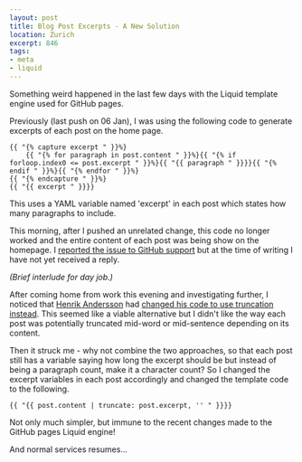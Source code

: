 ```yaml
---
layout: post
title: Blog Post Excerpts - A New Solution
location: Zurich
excerpt: 846
tags:
- meta
- liquid
---
```

Something weird happened in the last few days with the Liquid template engine used for GitHub pages.

Previously (last push on 06 Jan), I was using the following code to generate excerpts of each post on the home page.

	{{ "{% capture excerpt " }}%}
		{{ "{% for paragraph in post.content " }}%}{{ "{% if forloop.index0 <= post.excerpt " }}%}{{ "{{ paragraph " }}}}{{ "{% endif " }}%}{{ "{% endfor " }}%}
	{{ "{% endcapture " }}%}
	{{ "{{ excerpt " }}}}

This uses a YAML variable named 'excerpt' in each post which states how many paragraphs to include.

This morning, after I pushed an unrelated change, this code no longer worked and the entire content of each post was being show on the homepage. I [reported the issue to GitHub support](https://gist.github.com/4491164) but at the time of writing I have not yet received a reply.

*(Brief interlude for day job.)*

After coming home from work this evening and investigating further, I noticed that [Henrik Andersson](http://henri.kandersson.com/) had [changed his code to use truncation instead](https://github.com/alfhenrik/henri.kandersson.com/blob/c129f9f5fbb4b5923c1e9e9523496664178e470d/index.html#L15). This seemed like a viable alternative but I didn't like the way each post was potentially truncated mid-word or mid-sentence depending on its content.

Then it struck me - why not combine the two approaches, so that each post still has a variable saying how long the excerpt should be but instead of being a paragraph count, make it a character count? So I changed the excerpt variables in each post accordingly and changed the template code to the following.

	{{ "{{ post.content | truncate: post.excerpt, '' " }}}}

Not only much simpler, but immune to the recent changes made to the GitHub pages Liquid engine!

And normal services resumes...